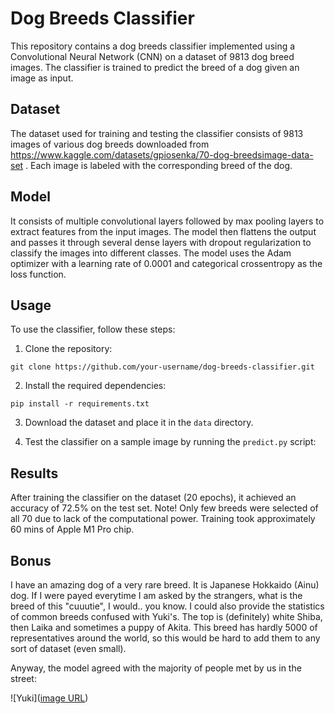 # Dog Breeds Classifier

This repository contains a dog breeds classifier implemented using a Convolutional Neural Network (CNN) on a dataset of 9813 dog breed images. The classifier is trained to predict the breed of a dog given an image as input.

## Dataset

The dataset used for training and testing the classifier consists of 9813 images of various dog breeds downloaded from https://www.kaggle.com/datasets/gpiosenka/70-dog-breedsimage-data-set . Each image is labeled with the corresponding breed of the dog.

## Model

It consists of multiple convolutional layers followed by max pooling layers to extract features from the input images. The model then flattens the output and passes it through several dense layers with dropout regularization to classify the images into different classes. The model uses the Adam optimizer with a learning rate of 0.0001 and categorical crossentropy as the loss function.

## Usage

To use the classifier, follow these steps:

1. Clone the repository:

```
git clone https://github.com/your-username/dog-breeds-classifier.git
```

2. Install the required dependencies:

```
pip install -r requirements.txt
```

3. Download the dataset and place it in the `data` directory.

5. Test the classifier on a sample image by running the `predict.py` script:

## Results

After training the classifier on the dataset (20 epochs), it achieved an accuracy of 72.5% on the test set.
Note! Only few breeds were selected of all 70 due to lack of the computational power. Training took approximately 60 mins of Apple M1 Pro chip.

## Bonus

I have an amazing dog of a very rare breed. It is Japanese Hokkaido (Ainu) dog. If I were payed everytime I am asked by the strangers, what is the breed of this "cuuutie", I would.. you know. I could also provide the statistics of common breeds confused with Yuki's. The top is (definitely) white Shiba, then Laika and sometimes a puppy of Akita. 
This breed has hardly 5000 of representatives around the world, so this would be hard to add them to any sort of dataset (even small). 

Anyway, the model agreed with the majority of people met by us in the street:

  ![Yuki]([image URL](https://github.com/sofiiacherepennikova/dogbreeds/blob/main/yuki_1.jpg?raw=true))

